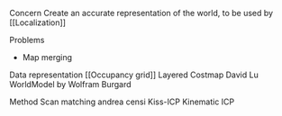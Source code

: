 Concern
Create an accurate representation of the world, to be used by [[Localization]]

Problems
* Map merging

Data representation
[[Occupancy grid]]
Layered Costmap David Lu
WorldModel by Wolfram Burgard

Method
Scan matching andrea censi
Kiss-ICP
Kinematic ICP